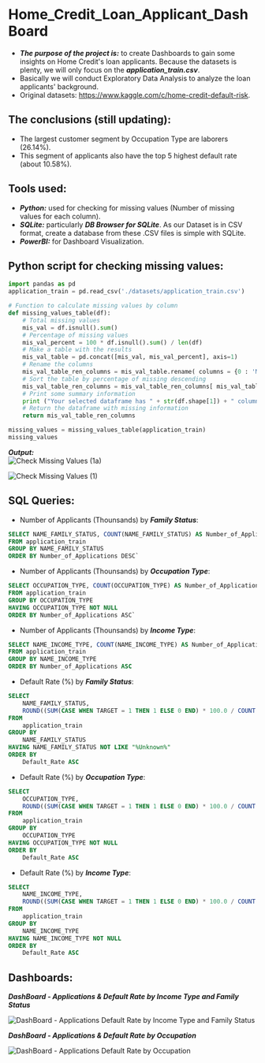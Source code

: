 # Home_Credit_Loan_Applicant_DashBoard  
- ***The purpose of the project is:*** to create Dashboards to gain some insights on Home Credit's loan applicants. Because the datasets is plenty, we will only focus on the ***application_train.csv***.   
- Basically we will conduct Exploratory Data Analysis to analyze the loan applicants' background.
- Original datasets: https://www.kaggle.com/c/home-credit-default-risk.

## The conclusions (still updating):
- The largest customer segment by Occupation Type are laborers (26.14%). 
- This segment of applicants also have the top 5 highest default rate (about 10.58%).

## Tools used:
- ***Python:*** used for checking for missing values (Number of missing values for each column). 
- ***SQLite:*** particularly ***DB Browser for SQLite***. As our Dataset is in CSV format, create a database from these .CSV files is simple with SQLite.
- ***PowerBI:*** for Dashboard Visualization.
  
## Python script for checking missing values:
```Python
import pandas as pd
application_train = pd.read_csv('./datasets/application_train.csv')

# Function to calculate missing values by column 
def missing_values_table(df): 
    # Total missing values 
    mis_val = df.isnull().sum() 
    # Percentage of missing values 
    mis_val_percent = 100 * df.isnull().sum() / len(df) 
    # Make a table with the results 
    mis_val_table = pd.concat([mis_val, mis_val_percent], axis=1) 
    # Rename the columns 
    mis_val_table_ren_columns = mis_val_table.rename( columns = {0 : 'Missing Values', 1 : '% of Total Values'}) 
    # Sort the table by percentage of missing descending 
    mis_val_table_ren_columns = mis_val_table_ren_columns[ mis_val_table_ren_columns.iloc[:,1] != 0].sort_values( '% of Total Values', ascending=False).round(1) 
    # Print some summary information 
    print ("Your selected dataframe has " + str(df.shape[1]) + " columns.\n" "There are " + str(mis_val_table_ren_columns.shape[0]) + " columns that have missing values.") 
    # Return the dataframe with missing information 
    return mis_val_table_ren_columns

missing_values = missing_values_table(application_train)
missing_values
```
***Output:***  
![Check Missing Values (1a)](https://github.com/DannyQN123/Home_Credit_Loan_App_DashBoard/assets/107457149/26cf2ba5-2b3b-4e3c-9940-c0f322cf13ea)  

![Check Missing Values (1)](https://github.com/DannyQN123/Home_Credit_Loan_App_DashBoard/assets/107457149/9d116d16-3033-405d-b986-1991836e2326)


## SQL Queries:  

- Number of Applicants (Thounsands) by ***Family Status***:  
```SQL
SELECT NAME_FAMILY_STATUS, COUNT(NAME_FAMILY_STATUS) AS Number_of_Applications
FROM application_train
GROUP BY NAME_FAMILY_STATUS
ORDER BY Number_of_Applications DESC`
```

- Number of Applicants (Thounsands) by ***Occupation Type***:  
```SQL
SELECT OCCUPATION_TYPE, COUNT(OCCUPATION_TYPE) AS Number_of_Applications
FROM application_train  
GROUP BY OCCUPATION_TYPE  
HAVING OCCUPATION_TYPE NOT NULL  
ORDER BY Number_of_Applications ASC`
```

- Number of Applicants (Thounsands) by ***Income Type***:  
```SQL
SELECT NAME_INCOME_TYPE, COUNT(NAME_INCOME_TYPE) AS Number_of_Applications
FROM application_train
GROUP BY NAME_INCOME_TYPE
ORDER BY Number_of_Applications ASC
```

- Default Rate (%) by ***Family Status***:  
```SQL
SELECT
    NAME_FAMILY_STATUS,
    ROUND((SUM(CASE WHEN TARGET = 1 THEN 1 ELSE 0 END) * 100.0 / COUNT(NAME_FAMILY_STATUS)), 2) AS Default_Rate
FROM
    application_train
GROUP BY
    NAME_FAMILY_STATUS
HAVING NAME_FAMILY_STATUS NOT LIKE "%Unknown%"
ORDER BY 
	Default_Rate ASC
```

- Default Rate (%) by ***Occupation Type***:  
```SQL
SELECT
    OCCUPATION_TYPE,
    ROUND((SUM(CASE WHEN TARGET = 1 THEN 1 ELSE 0 END) * 100.0 / COUNT(OCCUPATION_TYPE)), 2) AS Default_Rate
FROM
    application_train
GROUP BY
    OCCUPATION_TYPE
HAVING OCCUPATION_TYPE NOT NULL
ORDER BY 
	Default_Rate ASC
```

- Default Rate (%) by ***Income Type***:  
```SQL
SELECT
    NAME_INCOME_TYPE,
    ROUND((SUM(CASE WHEN TARGET = 1 THEN 1 ELSE 0 END) * 100.0 / COUNT(NAME_INCOME_TYPE)), 2) AS Default_Rate
FROM
    application_train
GROUP BY
    NAME_INCOME_TYPE
HAVING NAME_INCOME_TYPE NOT NULL
ORDER BY 
	Default_Rate ASC
```

## Dashboards:  
***DashBoard - Applications & Default Rate by Income Type and Family Status***  

![DashBoard - Applications   Default Rate by Income Type and Family Status](https://github.com/DannyQN123/Home_Credit_Loan_App_DashBoard/assets/107457149/7e17c709-6d69-4cde-9af1-00592f41111e)

***DashBoard - Applications & Default Rate by Occupation***  

![DashBoard - Applications   Default Rate by Occupation](https://github.com/DannyQN123/Home_Credit_Loan_App_DashBoard/assets/107457149/9344daa0-bb58-470c-a9a1-9081b6a2987d)
